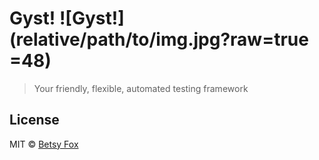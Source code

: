 # Gyst! ![Gyst!](relative/path/to/img.jpg?raw=true =48)

> Your friendly, flexible, automated testing framework



## License

MIT © [Betsy Fox](https://github.com/cottonflop/gyst)